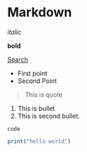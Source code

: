 # Markdown

*italic*

__bold__


[Search](https://www.google.com)



* First point
* Second Point

> This is quote

1. This is bullet
1. This is second bullet.



`code`


```r
print("hello world")
```
